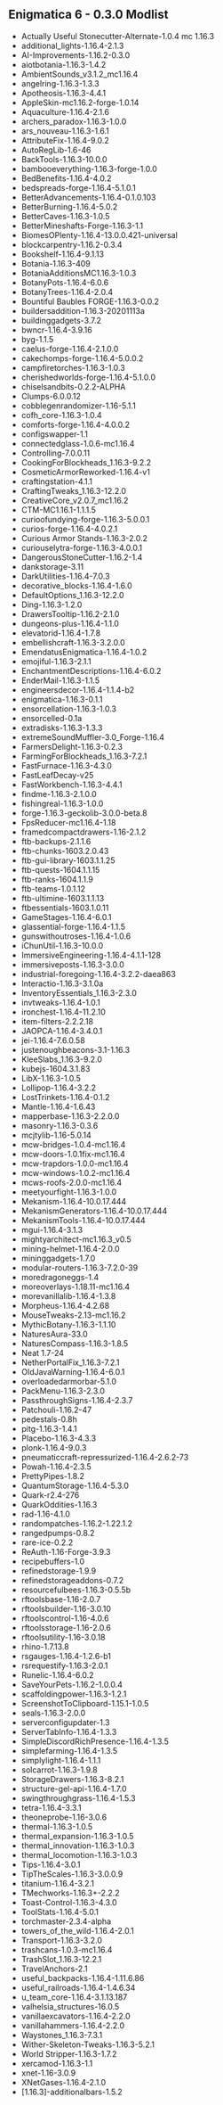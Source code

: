 ## Enigmatica 6 - 0.3.0 Modlist
- Actually Useful Stonecutter-Alternate-1.0.4 mc 1.16.3
- additional_lights-1.16.4-2.1.3
- AI-Improvements-1.16.2-0.3.0
- aiotbotania-1.16.3-1.4.2
- AmbientSounds_v3.1.2_mc1.16.4
- angelring-1.16.3-1.3.3
- Apotheosis-1.16.3-4.4.1
- AppleSkin-mc1.16.2-forge-1.0.14
- Aquaculture-1.16.4-2.1.6
- archers_paradox-1.16.3-1.0.0
- ars_nouveau-1.16.3-1.6.1
- AttributeFix-1.16.4-9.0.2
- AutoRegLib-1.6-46
- BackTools-1.16.3-10.0.0
- bambooeverything-1.16.3-forge-1.0.0
- BedBenefits-1.16.4-4.0.2
- bedspreads-forge-1.16.4-5.1.0.1
- BetterAdvancements-1.16.4-0.1.0.103
- BetterBurning-1.16.4-5.0.2
- BetterCaves-1.16.3-1.0.5
- BetterMineshafts-Forge-1.16.3-1.1
- BiomesOPlenty-1.16.4-13.0.0.421-universal
- blockcarpentry-1.16.2-0.3.4
- Bookshelf-1.16.4-9.1.13
- Botania-1.16.3-409
- BotaniaAdditionsMC1.16.3-1.0.3
- BotanyPots-1.16.4-6.0.6
- BotanyTrees-1.16.4-2.0.4
- Bountiful Baubles FORGE-1.16.3-0.0.2
- buildersaddition-1.16.3-20201113a
- buildinggadgets-3.7.2
- bwncr-1.16.4-3.9.16
- byg-1.1.5
- caelus-forge-1.16.4-2.1.0.0
- cakechomps-forge-1.16.4-5.0.0.2
- campfiretorches-1.16.3-1.0.3
- cherishedworlds-forge-1.16.4-5.1.0.0
- chiselsandbits-0.2.2-ALPHA
- Clumps-6.0.0.12
- cobblegenrandomizer-1.16-5.1.1
- cofh_core-1.16.3-1.0.4
- comforts-forge-1.16.4-4.0.0.2
- configswapper-1.1
- connectedglass-1.0.6-mc1.16.4
- Controlling-7.0.0.11
- CookingForBlockheads_1.16.3-9.2.2
- CosmeticArmorReworked-1.16.4-v1
- craftingstation-4.1.1
- CraftingTweaks_1.16.3-12.2.0
- CreativeCore_v2.0.7_mc1.16.2
- CTM-MC1.16.1-1.1.1.5
- curioofundying-forge-1.16.3-5.0.0.1
- curios-forge-1.16.4-4.0.2.1
- Curious Armor Stands-1.16.3-2.0.2
- curiouselytra-forge-1.16.3-4.0.0.1
- DangerousStoneCutter-1.16.2-1.4
- dankstorage-3.11
- DarkUtilities-1.16.4-7.0.3
- decorative_blocks-1.16.4-1.6.0
- DefaultOptions_1.16.3-12.2.0
- Ding-1.16.3-1.2.0
- DrawersTooltip-1.16.2-2.1.0
- dungeons-plus-1.16.4-1.1.0
- elevatorid-1.16.4-1.7.8
- embellishcraft-1.16.3-3.2.0.0
- EmendatusEnigmatica-1.16.4-1.0.2
- emojiful-1.16.3-2.1.1
- EnchantmentDescriptions-1.16.4-6.0.2
- EnderMail-1.16.3-1.1.5
- engineersdecor-1.16.4-1.1.4-b2
- enigmatica-1.16.3-0.1.1
- ensorcellation-1.16.3-1.0.3
- ensorcelled-0.1a
- extradisks-1.16.3-1.3.3
- extremeSoundMuffler-3.0_Forge-1.16.4
- FarmersDelight-1.16.3-0.2.3
- FarmingForBlockheads_1.16.3-7.2.1
- FastFurnace-1.16.3-4.3.0
- FastLeafDecay-v25
- FastWorkbench-1.16.3-4.4.1
- findme-1.16.3-2.1.0.0
- fishingreal-1.16.3-1.0.0
- forge-1.16.3-geckolib-3.0.0-beta.8
- FpsReducer-mc1.16.4-1.18
- framedcompactdrawers-1.16-2.1.2
- ftb-backups-2.1.1.6
- ftb-chunks-1603.2.0.43
- ftb-gui-library-1603.1.1.25
- ftb-quests-1604.1.1.15
- ftb-ranks-1604.1.1.9
- ftb-teams-1.0.1.12
- ftb-ultimine-1603.1.1.13
- ftbessentials-1603.1.0.11
- GameStages-1.16.4-6.0.1
- glassential-forge-1.16.4-1.1.5
- gunswithoutroses-1.16.4-1.0.6
- iChunUtil-1.16.3-10.0.0
- ImmersiveEngineering-1.16.4-4.1.1-128
- immersiveposts-1.16.3-3.0.0
- industrial-foregoing-1.16.4-3.2.2-daea863
- Interactio-1.16.3-3.1.0a
- InventoryEssentials_1.16.3-2.3.0
- invtweaks-1.16.4-1.0.1
- ironchest-1.16.4-11.2.10
- item-filters-2.2.2.18
- JAOPCA-1.16.4-3.4.0.1
- jei-1.16.4-7.6.0.58
- justenoughbeacons-3.1-1.16.3
- KleeSlabs_1.16.3-9.2.0
- kubejs-1604.3.1.83
- LibX-1.16.3-1.0.5
- Lollipop-1.16.4-3.2.2
- LostTrinkets-1.16.4-0.1.2
- Mantle-1.16.4-1.6.43
- mapperbase-1.16.3-2.2.0.0
- masonry-1.16.3-0.3.6
- mcjtylib-1.16-5.0.14
- mcw-bridges-1.0.4-mc1.16.4
- mcw-doors-1.0.1fix-mc1.16.4
- mcw-trapdors-1.0.0-mc1.16.4
- mcw-windows-1.0.2-mc1.16.4
- mcws-roofs-2.0.0-mc1.16.4
- meetyourfight-1.16.3-1.0.0
- Mekanism-1.16.4-10.0.17.444
- MekanismGenerators-1.16.4-10.0.17.444
- MekanismTools-1.16.4-10.0.17.444
- mgui-1.16.4-3.1.3
- mightyarchitect-mc1.16.3_v0.5
- mining-helmet-1.16.4-2.0.0
- mininggadgets-1.7.0
- modular-routers-1.16.3-7.2.0-39
- moredragoneggs-1.4
- moreoverlays-1.18.11-mc1.16.4
- morevanillalib-1.16.4-1.3.8
- Morpheus-1.16.4-4.2.68
- MouseTweaks-2.13-mc1.16.2
- MythicBotany-1.16.3-1.1.10
- NaturesAura-33.0
- NaturesCompass-1.16.3-1.8.5
- Neat 1.7-24
- NetherPortalFix_1.16.3-7.2.1
- OldJavaWarning-1.16.4-6.0.1
- overloadedarmorbar-5.1.0
- PackMenu-1.16.3-2.3.0
- PassthroughSigns-1.16.4-2.3.7
- Patchouli-1.16.2-47
- pedestals-0.8h
- pitg-1.16.3-1.4.1
- Placebo-1.16.3-4.3.3
- plonk-1.16.4-9.0.3
- pneumaticcraft-repressurized-1.16.4-2.6.2-73
- Powah-1.16.4-2.3.5
- PrettyPipes-1.8.2
- QuantumStorage-1.16.4-5.3.0
- Quark-r2.4-276
- QuarkOddities-1.16.3
- rad-1.16-4.1.0
- randompatches-1.16.2-1.22.1.2
- rangedpumps-0.8.2
- rare-ice-0.2.2
- ReAuth-1.16-Forge-3.9.3
- recipebuffers-1.0
- refinedstorage-1.9.9
- refinedstorageaddons-0.7.2
- resourcefulbees-1.16.3-0.5.5b
- rftoolsbase-1.16-2.0.7
- rftoolsbuilder-1.16-3.0.10
- rftoolscontrol-1.16-4.0.6
- rftoolsstorage-1.16-2.0.6
- rftoolsutility-1.16-3.0.18
- rhino-1.7.13.8
- rsgauges-1.16.4-1.2.6-b1
- rsrequestify-1.16.3-2.0.1
- Runelic-1.16.4-6.0.2
- SaveYourPets-1.16.2-1.0.0.4
- scaffoldingpower-1.16.3-1.2.1
- ScreenshotToClipboard-1.15.1-1.0.5
- seals-1.16.3-2.0.0
- serverconfigupdater-1.3
- ServerTabInfo-1.16.4-1.3.3
- SimpleDiscordRichPresence-1.16.4-1.3.5
- simplefarming-1.16.4-1.3.5
- simplylight-1.16.4-1.1.1
- solcarrot-1.16.3-1.9.8
- StorageDrawers-1.16.3-8.2.1
- structure-gel-api-1.16.4-1.7.0
- swingthroughgrass-1.16.4-1.5.3
- tetra-1.16.4-3.3.1
- theoneprobe-1.16-3.0.6
- thermal-1.16.3-1.0.5
- thermal_expansion-1.16.3-1.0.5
- thermal_innovation-1.16.3-1.0.3
- thermal_locomotion-1.16.3-1.0.3
- Tips-1.16.4-3.0.1
- TipTheScales-1.16.3-3.0.0.9
- titanium-1.16.4-3.2.1
- TMechworks-1.16.3+-2.2.2
- Toast-Control-1.16.3-4.3.0
- ToolStats-1.16.4-5.0.1
- torchmaster-2.3.4-alpha
- towers_of_the_wild-1.16.4-2.0.1
- Transport-1.16.3-3.2.0
- trashcans-1.0.3-mc1.16.4
- TrashSlot_1.16.3-12.2.1
- TravelAnchors-2.1
- useful_backpacks-1.16.4-1.11.6.86
- useful_railroads-1.16.4-1.4.6.34
- u_team_core-1.16.4-3.1.13.187
- valhelsia_structures-16.0.5
- vanillaexcavators-1.16.4-2.2.0
- vanillahammers-1.16.4-2.2.0
- Waystones_1.16.3-7.3.1
- Wither-Skeleton-Tweaks-1.16.3-5.2.1
- World Stripper-1.16.3-1.7.2
- xercamod-1.16.3-1.1
- xnet-1.16-3.0.9
- XNetGases-1.16.4-2.1.0
- [1.16.3]-additionalbars-1.5.2
